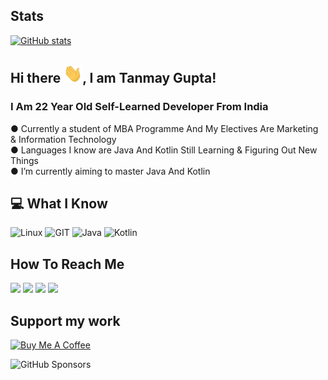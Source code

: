 ## Stats
[![GitHub stats](https://github-readme-stats.vercel.app/api?username=thetanmaygupta)](https://github.com/thetanmaygupta/github-readme-stats?theme=merko)

<h2>Hi there <img src="https://raw.githubusercontent.com/ABSphreak/ABSphreak/master/gifs/Hi.gif" width="30px" height="30px">, I am Tanmay Gupta!</h2>

### I Am 22 Year Old Self-Learned Developer From India <br>
● Currently a student of MBA Programme And My Electives Are Marketing & Information Technology <br>
● Languages I know are Java And Kotlin Still Learning & Figuring Out New Things <br>
● I’m currently aiming to master Java And Kotlin <br>

## 💻 What I Know
![Linux](https://www.vectorlogo.zone/logos/linux/linux-icon.svg)
![GIT](https://www.vectorlogo.zone/logos/git-scm/git-scm-icon.svg)
![Java](https://www.vectorlogo.zone/logos/java/java-icon.svg)
![Kotlin](https://www.vectorlogo.zone/logos/kotlinlang/kotlinlang-icon.svg)
<br>

## How To Reach Me
[<img src="https://www.vectorlogo.zone/logos/telegram/telegram-tile.svg" width="32">](http://t.me/thetanmaygupta)
[<img src="https://www.vectorlogo.zone/logos/gmail/gmail-tile.svg" width="32">](mailto:sardulgupta@gmail.com)
[<img src="https://www.vectorlogo.zone/logos/twitter/twitter-tile.svg" width="32">](https://twitter.com/thetanmaygupta)
[<img src="https://www.vectorlogo.zone/logos/instagram/instagram-tile.svg" width="32">](https://www.instagram.com/thetanmaygupta)
<br>

## Support my work
<a href="https://www.buymeacoffee.com/thetanmaygupta" target="_blank"><img src="https://cdn.buymeacoffee.com/buttons/default-orange.png" alt="Buy Me A Coffee" height="41" width="174"></a>

![GitHub Sponsors](https://img.shields.io/github/sponsors/thetanmaygupta?label=GitHub%20sponsors&style=for-the-badge)
